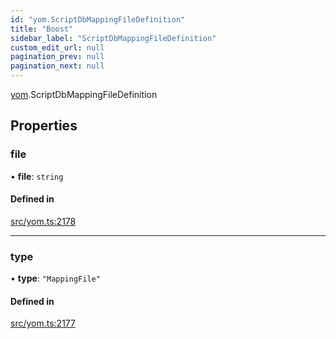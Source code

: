 ```yaml
---
id: "yom.ScriptDbMappingFileDefinition"
title: "Boost"
sidebar_label: "ScriptDbMappingFileDefinition"
custom_edit_url: null
pagination_prev: null
pagination_next: null
---
```


[yom](../namespaces/yom.md).ScriptDbMappingFileDefinition

## Properties

### file

• **file**: `string`

#### Defined in

[src/yom.ts:2178](https://github.com/yolmio/boost/blob/b239488/src/yom.ts#L2178)

___

### type

• **type**: ``"MappingFile"``

#### Defined in

[src/yom.ts:2177](https://github.com/yolmio/boost/blob/b239488/src/yom.ts#L2177)
